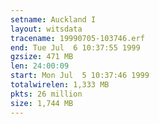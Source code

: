 ```yaml
---
setname: Auckland I
layout: witsdata
tracename: 19990705-103746.erf
end: Tue Jul  6 10:37:55 1999
gzsize: 471 MB
len: 24:00:09
start: Mon Jul  5 10:37:46 1999
totalwirelen: 1,333 MB
pkts: 26 million
size: 1,744 MB
---
```

